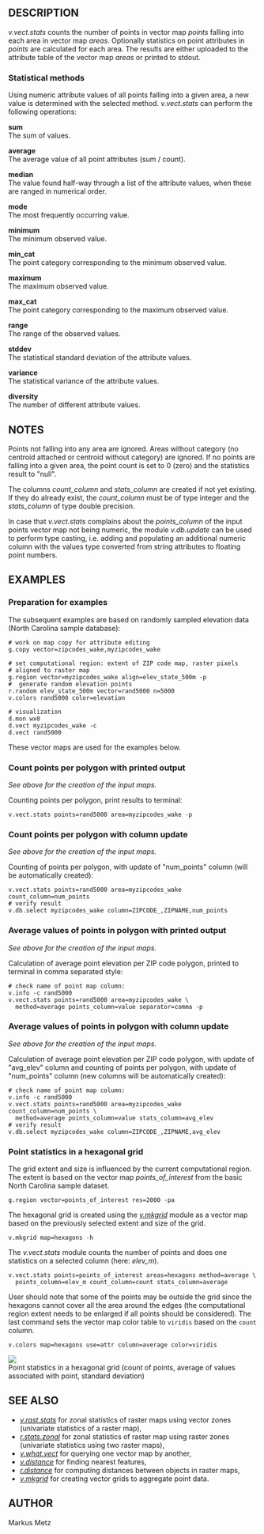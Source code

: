 ## DESCRIPTION

*v.vect.stats* counts the number of points in vector map *points*
falling into each area in vector map *areas*. Optionally statistics on
point attributes in *points* are calculated for each area. The results
are either uploaded to the attribute table of the vector map *areas* or
printed to stdout.

### Statistical methods

Using numeric attribute values of all points falling into a given area,
a new value is determined with the selected method. *v.vect.stats* can
perform the following operations:

**sum**  
The sum of values.

**average**  
The average value of all point attributes (sum / count).

**median**  
The value found half-way through a list of the attribute values, when
these are ranged in numerical order.

**mode**  
The most frequently occurring value.

**minimum**  
The minimum observed value.

**min_cat**  
The point category corresponding to the minimum observed value.

**maximum**  
The maximum observed value.

**max_cat**  
The point category corresponding to the maximum observed value.

**range**  
The range of the observed values.

**stddev**  
The statistical standard deviation of the attribute values.

**variance**  
The statistical variance of the attribute values.

**diversity**  
The number of different attribute values.

## NOTES

Points not falling into any area are ignored. Areas without category (no
centroid attached or centroid without category) are ignored. If no
points are falling into a given area, the point count is set to 0 (zero)
and the statistics result to "null".

The columns *count_column* and *stats_column* are created if not yet
existing. If they do already exist, the *count_column* must be of type
integer and the *stats_column* of type double precision.

In case that *v.vect.stats* complains about the *points_column* of the
input points vector map not being numeric, the module *v.db.update* can
be used to perform type casting, i.e. adding and populating an
additional numeric column with the values type converted from string
attributes to floating point numbers.

## EXAMPLES

### Preparation for examples

The subsequent examples are based on randomly sampled elevation data
(North Carolina sample database):

```shell
# work on map copy for attribute editing
g.copy vector=zipcodes_wake,myzipcodes_wake

# set computational region: extent of ZIP code map, raster pixels
# aligned to raster map
g.region vector=myzipcodes_wake align=elev_state_500m -p
#  generate random elevation points
r.random elev_state_500m vector=rand5000 n=5000
v.colors rand5000 color=elevation

# visualization
d.mon wx0
d.vect myzipcodes_wake -c
d.vect rand5000
```

These vector maps are used for the examples below.

### Count points per polygon with printed output

*See above for the creation of the input maps.*

Counting points per polygon, print results to terminal:

```shell
v.vect.stats points=rand5000 area=myzipcodes_wake -p
```

### Count points per polygon with column update

*See above for the creation of the input maps.*

Counting of points per polygon, with update of "num_points" column (will
be automatically created):

```shell
v.vect.stats points=rand5000 area=myzipcodes_wake count_column=num_points
# verify result
v.db.select myzipcodes_wake column=ZIPCODE_,ZIPNAME,num_points
```

### Average values of points in polygon with printed output

*See above for the creation of the input maps.*

Calculation of average point elevation per ZIP code polygon, printed to
terminal in comma separated style:

```shell
# check name of point map column:
v.info -c rand5000
v.vect.stats points=rand5000 area=myzipcodes_wake \
  method=average points_column=value separator=comma -p
```

### Average values of points in polygon with column update

*See above for the creation of the input maps.*

Calculation of average point elevation per ZIP code polygon, with update
of "avg_elev" column and counting of points per polygon, with update of
"num_points" column (new columns will be automatically created):

```shell
# check name of point map column:
v.info -c rand5000
v.vect.stats points=rand5000 area=myzipcodes_wake count_column=num_points \
  method=average points_column=value stats_column=avg_elev
# verify result
v.db.select myzipcodes_wake column=ZIPCODE_,ZIPNAME,avg_elev
```

### Point statistics in a hexagonal grid

The grid extent and size is influenced by the current computational
region. The extent is based on the vector map *points_of_interest* from
the basic North Carolina sample dataset.

```shell
g.region vector=points_of_interest res=2000 -pa
```

The hexagonal grid is created using the *[v.mkgrid](v.mkgrid.md)* module
as a vector map based on the previously selected extent and size of the
grid.

```shell
v.mkgrid map=hexagons -h
```

The *v.vect.stats* module counts the number of points and does one
statistics on a selected column (here: *elev_m*).

```shell
v.vect.stats points=points_of_interest areas=hexagons method=average \
  points_column=elev_m count_column=count stats_column=average
```

User should note that some of the points may be outside the grid since
the hexagons cannot cover all the area around the edges (the
computational region extent needs to be enlarged if all points should be
considered). The last command sets the vector map color table to
`viridis` based on the `count` column.

```shell
v.colors map=hexagons use=attr column=average color=viridis
```

![](v_vect_stats.png)  
Point statistics in a hexagonal grid (count of points, average of values
associated with point, standard deviation)

## SEE ALSO

- *[v.rast.stats](v.rast.stats.md)* for zonal statistics of raster maps
  using vector zones (univariate statistics of a raster map),
- *[r.stats.zonal](r.stats.zonal.md)* for zonal statistics of raster map
  using raster zones (univariate statistics using two raster maps),
- *[v.what.vect](v.what.vect.md)* for querying one vector map by
  another,
- *[v.distance](v.distance.md)* for finding nearest features,
- *[r.distance](r.distance.md)* for computing distances between objects
  in raster maps,
- *[v.mkgrid](v.mkgrid.md)* for creating vector grids to aggregate point
  data.

## AUTHOR

Markus Metz

